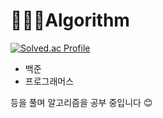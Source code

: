 # 👩🏻‍💻Algorithm

[![Solved.ac Profile](http://mazassumnida.wtf/api/v2/generate_badge?boj=nanda5050)](https://solved.ac/nanda5050/)

- 백준
- 프로그래머스

등을 풀며 알고리즘을 공부 중입니다 😊 

